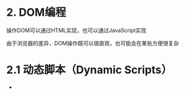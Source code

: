 # 2. DOM编程

操作DOM可以通过HTML实现，也可以通过JavaScript实现

由于浏览器的差异，DOM操作既可以很直观，也可能会在某些方便很复杂

# 2.1 动态脚本（**Dynamic Scripts**）

- <script>元素用于向网页中插入JavaScript代码
    - 可以是src属性包含的外部文件
    - 也可以是该元素内容的源代码
- **动态脚本就是在页面初始加载时不存在，之后又通过DOM包含的脚本**，与对应的HTML元素一样，有两种方式通过<script>动态为网页添加脚本
    - **引入外部文件**
    - **直接插入源代码**
- **动态外部加载文件**即可以直接通过HTML代码直接载入，也可以通过DOM编程创建这个节点，也可以将DOM编程创建script节点并添加到DOM树这个过程抽象为一个函数，方便在引入多个外部文件时多次调用
    
    ```html
    <!-- HTML src代码引入 -->
    <script src="./foo.js"></script>
    
    <!-- DOM 编程引入 -->
    <script>
      let script = document.createElement("script");
      script.src = "foo.js";
      document.documentElement.firstChild.appendChild(script);
    </script>
    
    <!-- DOM编程 抽象函数 -->
    <script>
      function loadScript(url) {
        let script = document.createElement("script");
        script.src = url;
        document.documentElement.firstChild.appendChild(script);
      }
      loadScript("./foo.js");
      loadScript("./foo.js");
    </script>
    ```
    
    - 把<script>元素添加到页面之前，是不会开始下载外部文件的
    - 但是什么时候脚本加载完毕，这个问题没有标准答案
- 另一个动态插入JavaScript的方式是**嵌入源代码**，这里的**嵌入源代码**并非在HTML的<script>标签内写入内容，而是通过DOM编程创建<script>节点然后**增加源代码文本节点**
    
    ```html
    <!-- 嵌入源代码 -->
    <script>
      let script = document.createElement("script");
      script.appendChild(
        document.createTextNode("function sayHi() {alert('Hi')}")
      );
      document.documentElement.firstChild.appendChild(script);
    </script>
    ```
    
    - 这样的代码（指创建文本节点然后添加到script子节点中）可以在Safari、Firefox、Opera和Chrome及其更高版本中运行
    - 旧版本的IE浏览器对<script>元素做了特殊处理，不允许常规DOM访问子节点，但<script>元素上有一个text属性，可以用来添加JavaScript代码，所以就可以在旧IE浏览器下，**嵌入源代码**就要写成如下这样
        
        ```html
        <!-- 嵌入源代码 -->
        <script>
          let script = document.createElement("script");
          script.text = "function sayHi() {alert('Hi')}";
          document.documentElement.firstChild.appendChild(script);
        </script>
        ```
        
    - 但是Safari 3之前的版本并不支持这个text属性，所以需要利用**功能检测**完成对浏览器兼容，如下
        
        ```html
        <!-- 嵌入源代码 -->
        <script>
          let script = document.createElement("script");
          let code = "function sayHi() {alert('Hi')}";
        	try {
        	  script.appendChild(document.createTextNode(code));
        	} catch(ex) {
        		script.text = code;
        	}
          document.documentElement.firstChild.appendChild(script);
        </script>
        ```
        
    - 最后，当有多段源代码需要嵌入到网页中时，就需要抽象成一个函数了，如下
        
        ```html
        <!-- 嵌入源代码，抽象成函数 -->
        <script>
          function loadScriptString(code) {
            let s = document.createElement("script");
            // 浏览器兼容性，IE旧版本不支持给script新增子文本节点
            try {
              s.appendChild(document.createTextNode(code));
            } catch (error) {
              s.text = code;
            }
            document.documentElement.firstChild.appendChild(s);
          }
          loadScriptString("function sayHi() {alert('Hi')};sayHi()");
        </script>
        ```
        
    - 以上面这种方式加载的代码会在全局作用域中执行，并在调用返回后立即生效，基本上这就相当于在全局作用域中把源代码传给`eval()` 方法

<aside>
💡 注意：**通过innerHTML属性创建的<script>元素永远不会执行**，浏览器会尽责地创建<script>元素，以及其中地脚本文本，但解析器会给这个<script>元素打上永不执行的标签，只要使用innerHtml创建的<script>元素以后也没有办法强制执行

</aside>

# 2.2 动态样式

- CSS样式样式在HTML页面中可以通过两个元素加载
    - **<link>元素用于包含CSS外部文件**
    - **<style>元素用于添加嵌入样式**
- 与动态脚本类似，动态样式也是在页面初始加载时并不存在，而是在之后才添加到页面中的

## 2.2.1 <link>

- link元素很容易使用DOM编程创建出来
    - 它具有`rel` 属性，表示引入的文件用途，对于样式文件而言就是”stylesheet”
    - 它具有`type` 属性，表示文件类型，对于**常规**样式文件而言就是”text/css”（还有less这样的样式文件）
    - 最后一个就是`href` 属性，它和<script>的`src` 属性一样，表示样式文件的地址
    
    ```html
    <script>
      let link = document.createElement("link");
      link.rel = "stylesheet";
      link.type = "text/css";
      link.href = "./style.css";
      let head = document.getElementsByTagName("head")[0];
      head.appendChild(link);
    </script>
    ```
    
- 注意为了保证所有浏览器都能正常运行，需要将创建的<link>元素添加到<head>元素而不是<body>元素
- 如果有多个样式文件需要通过DOM编程进行引入，可以将这个构成抽象成一个方法进行使用
    
    ```html
    <script>
      function loadStyle(url) {
        let link = document.createElement("link");
        link.rel = "stylesheet";
        link.type = "text/css";
        link.href = url;
        let head = document.getElementsByTagName("head")[0];
        head.appendChild(link);
      }
      loadStyle("./style2.css")
    </script>
    ```
    
- 通过外部文件加载样式是一个**异步过程**，因此样式的加载和执行的JavaScript代码并没有先后顺序，一般来说也没有必要知道知道样式什么时候加载完成

## 2.2.2 <style>

- 另一种定义样式的方式是使用<script>元素包含嵌入的CSS规则
- HTML代码嵌入CSS规则是通过<style>元素实现的，如下
    
    ```html
    <style type="text/css">
      .special-p {
        color: blueviolet;
        text-align: center;
      }
    </style>
    ```
    
- 逻辑上，使用DOM代码实现上面同样功能的CSS规则就是创建一个<style>元素，设置这个元素的子节点是具有同样CSS规则的文本节点，然后插入到<head>节点
    
    ```html
    <script>
      let style = document.createElement("style");
      style.type = "text/css";
      style.appendChild(
        document.createTextNode(
          ".special-p {color: blueviolet;text-align: center;}"
        )
      );
      let h = document.querySelector("head");
      h.appendChild(style);
    </script>
    ```
    
- 考虑到浏览器兼容性，IE旧版本浏览器对<style>节点会施加限制，不允许访问子节点（和<script>元素限制一样），为此IE给出的解决方案是访问`styleSheet` 属性对象上的`cssText` 属性，所以需要利用**功能检测**完成对浏览器兼容
    
    ```html
    <!-- DOM编程 保证浏览器兼容性 实现包含CSS规则 -->
    <script>
      let style = document.createElement("style");
      style.type = "text/css";
      let css = ".special-p {color: blueviolet;text-align: center;}";
      try {
        style.appendChild(document.createTextNode(css));
      } catch (error) {
        style.styleSheet.cssText = css;
      }
      document.querySelector("head").appendChild(style);
    </script>
    ```
    
    <aside>
    💡 注意：《JavaScript高级程序设计（第4版）》中的”`styleSheet` 属性对象上的`cssText` 属性“已经**过时废弃**，现代浏览器不再拥有`styleSheet` 这个属性，但对于旧版本的IE而言使用`styleSheet` 可能不错；CSSOM 标准规范和HTML 标准规范了<style>标签应该实现的接口（基于`HTMLStyleElement` 接口 实现`LinkStyle` 接口），详情查看[HTML-Standard-HTMLStyleElement](https://html.spec.whatwg.org/multipage/semantics.html#htmlstyleelement) 、 [CSSOM-Standard-LinkStyle](https://drafts.csswg.org/cssom/#the-linkstyle-interface) 和[CSSOM-Standard-CSSStyleSheet](https://drafts.csswg.org/cssom/#cssstylesheet)
    
    </aside>
    
- 与动态添加脚本源代码类似，如果要添加多项CSS规则，就需要将上述过程抽象成一个函数，如下
    
    ```html
    <!-- DOM编程 保证浏览器兼容性 实现包含CSS规则 抽象成一个函数-->
    <script>
      function loadStyleString(css) {
        let style = document.createElement("style");
        style.type = "text/css";
        try {
          style.appendChild(document.createTextNode(css));
        } catch (error) {
          style.styleSheet.cssText = css;
        }
        document.querySelector("head").appendChild(style);
      }
      loadStyleString(".special-p {background-color: chartreuse}");
    </script>
    ```
    

## 2.3 操作表格

- 表格是是HTML最复杂的结构之一，通过DOM编程创建<table>元素，通常涉及大量标签，包括表行(<tr>)、表元（<td>）、表题（<caption>）等，因此通过DOM编程创建和修改表格要写很多代码
- 对于HTML代码而言，创建HTML表格如下
    
    ```html
    <table border="1" width="100%">
      <caption>
        example table
      </caption>
      <tbody>
        <tr>
          <td>Cell 1,1</td>
          <td>Cell 1,2</td>
        </tr>
        <tr>
          <td>Cell 2,1</td>
          <td>Cell 2,2</td>
        </tr>
      </tbody>
    </table>
    ```
    
- 以DOM编程方式重建这个表格的代码
    
    ```html
    <script>
      const table = document.createElement("table");
      table.style.width = "100%";
      table.border = "1"
    
      const caption = document.createElement("caption");
      caption.appendChild(document.createTextNode("Example table"));
    
      const tbody = document.createElement("tbody");
      const tr1 = document.createElement("tr");
      const tr2 = document.createElement("tr");
      for (let i = 0; i < 4; i++) {
        const td = document.createElement("td");
        td.appendChild(
          document.createTextNode(
            `Cell ${Math.floor(i / 2) + 1},${(i % 2) + 1}`
          )
        );
        if (i < 2) tr1.appendChild(td);
        if (i >= 2) tr2.appendChild(td);
      }
      tbody.appendChild(tr1);
      tbody.appendChild(tr2);
    
      table.appendChild(caption);
      table.appendChild(tbody);
    
      document.body.appendChild(table);
    </script>
    ```
    
- 以上代码相当繁琐也不好理解，为了方便创建表格，HTML DOM给<table>、<tbody>、<tr>元素添加了一些属性和方法
    
    <table>元素添加了以下属性和方法
    
    - [ ]  caption，指向<caption>元素的指针（如果存在）
    - [ ]  tBodies，包含<tbody>元素的HTMLCollection
    - [ ]  tFoot，指向<tfoot>元素的指针（如果存在）
    - [ ]  tHead，指向<thead>元素的指针（如果存在）
    - [ ]  rows，包含表示所有行的HTMLCollection
    - [ ]  createTHead()，创建<thead>元素，放到表格中，返回引用
    - [ ]  createTFoot()，创建<tfoot>元素，放到表格中，返回引用
    - [ ]  deleteTHead()，删除<thead>元素
    - [ ]  deleteTFoot()，删除<tfoot>元素
    - [ ]  deleteCaption()，删除<caption>元素
    - [ ]  deleteRow(pos)，删除给定位置的行
    - [ ]  insertRow(pos)，在行集合中给定位置插入一行
    
    <tbody>元素添加了以下属性和方法
    
    - [ ]  rows，包含<tbody>元素中的所有行HTMLCollection
    - [ ]  deleteRow(pos)，删除给定位置的行
    - [ ]  insertRow(pos)，在行集合中给定位置插入一行，返回该行的引用
    
    <tr>元素添加了以下属性和方法
    
    - [ ]  cells，包含<tr>元素所有表元的HTMLCollection
    - [ ]  deleteCell(pos)，删除给定位置的表元
    - [ ]  insertCell(pos)，在表元集合给定位置插入一个表元，返回该表元的引用
- 有了上述的方法和属性，就更方便创建表格了，如下
    
    ```html
    <!-- DOM编程 创建表格 -->
    <script>
      const t = document.createElement("table");
      t.style.width = "100%";
      t.border = "1";
    
      const c = t.createCaption();
      c.appendChild(document.createTextNode("Example table"));
    
      const tb = t.createTBody();
    
      function insertRow(...tdText) {
        const tr = tb.insertRow(tb.rows.length);
        for (let text of tdText) {
          const td = tr.insertCell(tr.cells.length);
          td.appendChild(document.createTextNode(text));
        }
      }
      insertRow("cell 1,1", "cell 1,2");
      insertRow("cell 2,1", "cell 2,2");
    
      document.body.appendChild(t);
    </script>
    ```
    
    <aside>
    💡 注意：这里编写的代码和《JavaScript高级程序设计（第4版）》的不同，大体是抽象出了一个插入行的方法，将在行中插入表元的过程抽象出来了，方便后面插入跟多行时使用
    
    </aside>
    
- 关于Table相关的标准可以查看HTML Standard规范的 [HTMLTableElement](https://html.spec.whatwg.org/multipage/tables.html#the-table-element) 接口

## 2.4 使用NodeList

- NodeList，NamedNodeMap，HTMLCollection这三个接口对象是相似的，只要理解了NodeList就能理解这三者，这也是理解DOM编程的关键
    - 这三个集合类型都是**实时的**，意味着文档结构的变化会实时地在它们身上反映出来，因为它们地值始终代表最新的状态
    - 实际上NodeList就是基于DOM文件的**实时查询**，可以通过以下代码证明
        
        ```html
        <body>
          <p>实时更新特性</p>
          <script>
            // 实时更新
            let children = document.body.childNodes;
            for (let i = 0; i < children.length; i++) {
              let p = document.createElement("p");
              p.textContent = i;
              document.body.appendChild(p);
            }
          </script>
        </body>
        ```
        
        - 在打开拥有如上HTML代码的页面后，页面会一直处于正在加载状态，因为NodeList的实时更新，<script>元素下的JavaScript代码陷入死循环，而页面需要加载完全HTML代码才能进行元素渲染，所以会一直处于加载状态
- 任何时候要迭代NodeList（NamedNodeMap，HTMLCollection也是同理），最好再初始化一个变量**保存当时查询时的长度**，然后用循环变量与整个变量进行比较，就能避免死循环
- 一般来说，最好限制操作NodeList的次数，因为**每次查询都会搜索整个文档**，所以最好把查询到的NodeList缓存起来